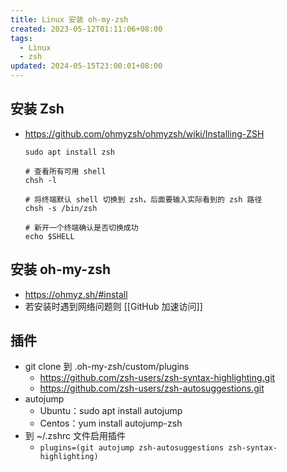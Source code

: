 ```yaml
---
title: Linux 安装 oh-my-zsh
created: 2023-05-12T01:11:06+08:00
tags:
  - Linux
  - zsh
updated: 2024-05-15T23:00:01+08:00
---
```

## 安装 Zsh

- <https://github.com/ohmyzsh/ohmyzsh/wiki/Installing-ZSH>

  ```shell
  sudo apt install zsh

  # 查看所有可用 shell
  chsh -l

  # 将终端默认 shell 切换到 zsh，后面要输入实际看到的 zsh 路径
  chsh -s /bin/zsh

  # 新开一个终端确认是否切换成功
  echo $SHELL
  ```

## 安装 oh-my-zsh

- <https://ohmyz.sh/#install>
- 若安装时遇到网络问题则 [[GitHub 加速访问]]

## 插件

- git clone 到 .oh-my-zsh/custom/plugins
  - <https://github.com/zsh-users/zsh-syntax-highlighting.git>
  - <https://github.com/zsh-users/zsh-autosuggestions.git>
- autojump
  - Ubuntu：sudo apt install autojump
  - Centos：yum install autojump-zsh
- 到 ~/.zshrc 文件启用插件
  - `plugins=(git autojump zsh-autosuggestions zsh-syntax-highlighting)`
